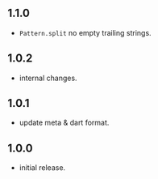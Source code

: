 ## 1.1.0

- `Pattern.split` no empty trailing strings.

## 1.0.2

- internal changes.

## 1.0.1

- update meta & dart format.

## 1.0.0

- initial release.

